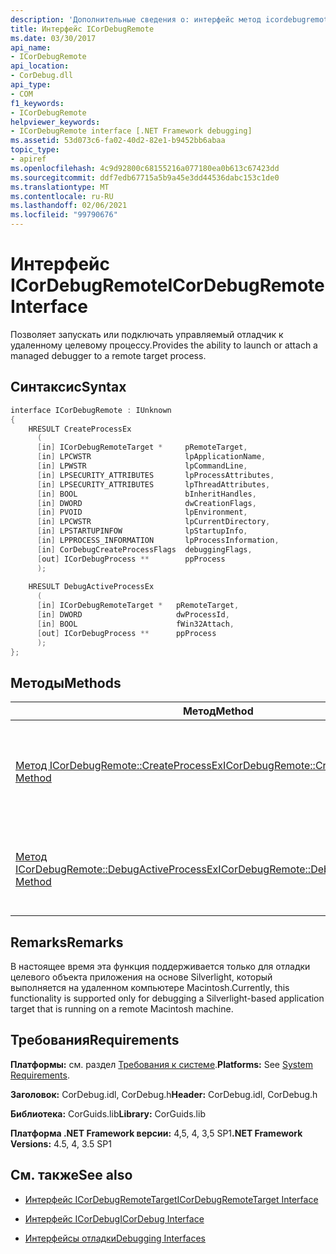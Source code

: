 ```yaml
---
description: 'Дополнительные сведения о: интерфейс метод icordebugremote'
title: Интерфейс ICorDebugRemote
ms.date: 03/30/2017
api_name:
- ICorDebugRemote
api_location:
- CorDebug.dll
api_type:
- COM
f1_keywords:
- ICorDebugRemote
helpviewer_keywords:
- ICorDebugRemote interface [.NET Framework debugging]
ms.assetid: 53d073c6-fa02-40d2-82e1-b9452bb6abaa
topic_type:
- apiref
ms.openlocfilehash: 4c9d92800c68155216a077180ea0b613c67423dd
ms.sourcegitcommit: ddf7edb67715a5b9a45e3dd44536dabc153c1de0
ms.translationtype: MT
ms.contentlocale: ru-RU
ms.lasthandoff: 02/06/2021
ms.locfileid: "99790676"
---
```

# <a name="icordebugremote-interface"></a><span data-ttu-id="7ae89-103">Интерфейс ICorDebugRemote</span><span class="sxs-lookup"><span data-stu-id="7ae89-103">ICorDebugRemote Interface</span></span>

<span data-ttu-id="7ae89-104">Позволяет запускать или подключать управляемый отладчик к удаленному целевому процессу.</span><span class="sxs-lookup"><span data-stu-id="7ae89-104">Provides the ability to launch or attach a managed debugger to a remote target process.</span></span>  
  
## <a name="syntax"></a><span data-ttu-id="7ae89-105">Синтаксис</span><span class="sxs-lookup"><span data-stu-id="7ae89-105">Syntax</span></span>  
  
```cpp  
interface ICorDebugRemote : IUnknown  
{  
    HRESULT CreateProcessEx  
      (  
      [in] ICorDebugRemoteTarget *     pRemoteTarget,  
      [in] LPCWSTR                     lpApplicationName,  
      [in] LPWSTR                      lpCommandLine,  
      [in] LPSECURITY_ATTRIBUTES       lpProcessAttributes,  
      [in] LPSECURITY_ATTRIBUTES       lpThreadAttributes,  
      [in] BOOL                        bInheritHandles,  
      [in] DWORD                       dwCreationFlags,  
      [in] PVOID                       lpEnvironment,  
      [in] LPCWSTR                     lpCurrentDirectory,  
      [in] LPSTARTUPINFOW              lpStartupInfo,  
      [in] LPPROCESS_INFORMATION       lpProcessInformation,  
      [in] CorDebugCreateProcessFlags  debuggingFlags,  
      [out] ICorDebugProcess **        ppProcess  
      );  
  
    HRESULT DebugActiveProcessEx  
      (  
      [in] ICorDebugRemoteTarget *   pRemoteTarget,  
      [in] DWORD                     dwProcessId,  
      [in] BOOL                      fWin32Attach,  
      [out] ICorDebugProcess **      ppProcess  
      );  
};  
```  
  
## <a name="methods"></a><span data-ttu-id="7ae89-106">Методы</span><span class="sxs-lookup"><span data-stu-id="7ae89-106">Methods</span></span>  
  
|<span data-ttu-id="7ae89-107">Метод</span><span class="sxs-lookup"><span data-stu-id="7ae89-107">Method</span></span>|<span data-ttu-id="7ae89-108">Описание</span><span class="sxs-lookup"><span data-stu-id="7ae89-108">Description</span></span>|  
|------------|-----------------|  
|[<span data-ttu-id="7ae89-109">Метод ICorDebugRemote::CreateProcessEx</span><span class="sxs-lookup"><span data-stu-id="7ae89-109">ICorDebugRemote::CreateProcessEx Method</span></span>](icordebugremote-createprocessex-method.md)|<span data-ttu-id="7ae89-110">Создает процесс на удаленном компьютере для управляемой отладки.</span><span class="sxs-lookup"><span data-stu-id="7ae89-110">Creates a process on a remote machine for managed debugging.</span></span>|  
|[<span data-ttu-id="7ae89-111">Метод ICorDebugRemote::DebugActiveProcessEx</span><span class="sxs-lookup"><span data-stu-id="7ae89-111">ICorDebugRemote::DebugActiveProcessEx Method</span></span>](icordebugremote-debugactiveprocessex-method.md)|<span data-ttu-id="7ae89-112">Запускает процесс на удаленном компьютере в отладчике.</span><span class="sxs-lookup"><span data-stu-id="7ae89-112">Launches a process on a remote machine under the debugger.</span></span>|  
  
## <a name="remarks"></a><span data-ttu-id="7ae89-113">Remarks</span><span class="sxs-lookup"><span data-stu-id="7ae89-113">Remarks</span></span>  

 <span data-ttu-id="7ae89-114">В настоящее время эта функция поддерживается только для отладки целевого объекта приложения на основе Silverlight, который выполняется на удаленном компьютере Macintosh.</span><span class="sxs-lookup"><span data-stu-id="7ae89-114">Currently, this functionality is supported only for debugging a Silverlight-based application target that is running on a remote Macintosh machine.</span></span>  
  
## <a name="requirements"></a><span data-ttu-id="7ae89-115">Требования</span><span class="sxs-lookup"><span data-stu-id="7ae89-115">Requirements</span></span>  

 <span data-ttu-id="7ae89-116">**Платформы:** см. раздел [Требования к системе](../../get-started/system-requirements.md).</span><span class="sxs-lookup"><span data-stu-id="7ae89-116">**Platforms:** See [System Requirements](../../get-started/system-requirements.md).</span></span>  
  
 <span data-ttu-id="7ae89-117">**Заголовок:** CorDebug.idl, CorDebug.h</span><span class="sxs-lookup"><span data-stu-id="7ae89-117">**Header:** CorDebug.idl, CorDebug.h</span></span>  
  
 <span data-ttu-id="7ae89-118">**Библиотека:** CorGuids.lib</span><span class="sxs-lookup"><span data-stu-id="7ae89-118">**Library:** CorGuids.lib</span></span>  
  
 <span data-ttu-id="7ae89-119">**Платформа .NET Framework версии:** 4,5, 4, 3,5 SP1</span><span class="sxs-lookup"><span data-stu-id="7ae89-119">**.NET Framework Versions:** 4.5, 4, 3.5 SP1</span></span>  
  
## <a name="see-also"></a><span data-ttu-id="7ae89-120">См. также</span><span class="sxs-lookup"><span data-stu-id="7ae89-120">See also</span></span>

- [<span data-ttu-id="7ae89-121">Интерфейс ICorDebugRemoteTarget</span><span class="sxs-lookup"><span data-stu-id="7ae89-121">ICorDebugRemoteTarget Interface</span></span>](icordebugremotetarget-interface.md)
- [<span data-ttu-id="7ae89-122">Интерфейс ICorDebug</span><span class="sxs-lookup"><span data-stu-id="7ae89-122">ICorDebug Interface</span></span>](icordebug-interface.md)

- [<span data-ttu-id="7ae89-123">Интерфейсы отладки</span><span class="sxs-lookup"><span data-stu-id="7ae89-123">Debugging Interfaces</span></span>](debugging-interfaces.md)
